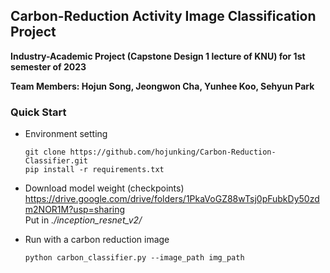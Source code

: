 ## Carbon-Reduction Activity Image Classification Project
 **Industry-Academic Project (Capstone Design 1 lecture of KNU) for 1st semester of 2023**  
 
 **Team Members: Hojun Song, Jeongwon Cha, Yunhee Koo, Sehyun Park**


### Quick Start
- Environment setting  
    ```
    git clone https://github.com/hojunking/Carbon-Reduction-Classifier.git
    pip install -r requirements.txt
    ```
- Download model weight (checkpoints)
    https://drive.google.com/drive/folders/1PkaVoGZ88wTsj0pFubkDy50zdm2NOR1M?usp=sharing  
    Put in *./inception_resnet_v2/*  

- Run with a carbon reduction image
    ```
    python carbon_classifier.py --image_path img_path
    ```


